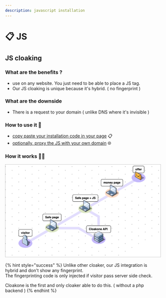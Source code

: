 ```yaml
---
description: javascript installation
---
```


# 📋 JS

## **JS cloaking**

### **What are the benefits ?** 

* use on any website. You just need to be able to place a JS tag.
* Our JS cloaking is unique because it's hybrid. \( no fingerprint \)  

### What are the downside

* There is a request to your domain \( unlike DNS where it's invisible \) 

### How to use it  📖

* [copy paste your installation code in your page](installation.md) 📋
* [optionally, proxy the JS with your own domain](custom-domain.md) 🌐

### How it works 🕵️‍♀️

![Cloakone JS installation](../../../.gitbook/assets/cleanshot-2020-08-27-at-18.35.51-2x.png)

{% hint style="success" %}
Unlike other cloaker, our JS integration is hybrid and don't show any fingerprint.   
The fingerprinting code is only injected if visitor pass server side check.

Cloakone is the first and only cloaker able to do this. \( without a php backend \)
{% endhint %}

## 

